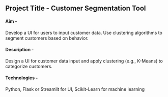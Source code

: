 ## Project Title - Customer Segmentation Tool

#### Aim -
Develop a UI for users to input customer data. Use clustering algorithms to segment customers based on behavior.

#### Description - 
Design a UI for customer data input and apply clustering (e.g., K-Means) to categorize customers.

#### Technologies - 
Python, Flask or Streamlit for UI, Scikit-Learn for machine learning

